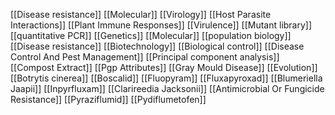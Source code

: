 [[Disease resistance]]
[[Molecular]]
[[Virology]]
[[Host Parasite Interactions]]
[[Plant Immune Responses]]
[[Virulence]]
[[Mutant library]]
[[quantitative PCR]]
[[Genetics]]
[[Molecular]]
[[population biology]]
[[Disease resistance]]
[[Biotechnology]]
[[Biological control]]
[[Disease Control And Pest Management]]
[[Principal component analysis]]
[[Compost Extract]]
[[Pgp Attributes]]
[[Gray Mould Disease]]
[[Evolution]]
[[Botrytis cinerea]]
[[Boscalid]]
[[Fluopyram]]
[[Fluxapyroxad]]
[[Blumeriella Jaapii]]
[[Inpyrfluxam]]
[[Clarireedia Jacksonii]]
[[Antimicrobial Or Fungicide Resistance]]
[[Pyraziflumid]]
[[Pydiflumetofen]]
